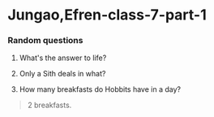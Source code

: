 # Jungao,Efren-class-7-part-1
### Random questions

1. What's the answer to life?

1. Only a Sith deals in what?

1. How many breakfasts do Hobbits have in a day?
> 2 breakfasts.